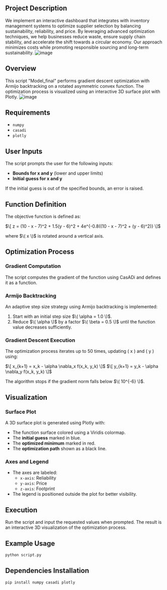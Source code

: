 ## Project Description
We implement an interactive dashboard that integrates with inventory management systems to optimize supplier selection by balancing sustainability, reliability, and price. By leveraging advanced optimization techniques, we help businesses reduce waste, ensure supply chain stability, and accelerate the shift towards a circular economy. Our approach minimizes costs while promoting responsible sourcing and long-term sustainability.
![image](https://github.com/user-attachments/assets/d3b3e39f-888c-4532-96d4-2808da3c80e0)

## Overview
This script "Model_final" performs gradient descent optimization with Armijo backtracking on a rotated asymmetric convex function. The optimization process is visualized using an interactive 3D surface plot with Plotly.
![image](https://github.com/user-attachments/assets/28f9428b-b80f-40be-809d-9920b15a4956)

## Requirements
- `numpy`
- `casadi`
- `plotly`

## User Inputs
The script prompts the user for the following inputs:
- **Bounds for x and y** (lower and upper limits)
- **Initial guess for x and y**

If the initial guess is out of the specified bounds, an error is raised.

## Function Definition
The objective function is defined as:

$\[ z = (10 - x - 7)^2 + 1.5(y - 6)^2 + 4e^{-0.8((10 - x - 7)^2 + (y - 6)^2)} \]$

where $\( x \)$ is rotated around a vertical axis.

## Optimization Process
### Gradient Computation
The script computes the gradient of the function using CasADi and defines it as a function.

### Armijo Backtracking
An adaptive step size strategy using Armijo backtracking is implemented:
1. Start with an initial step size $\( \alpha = 1.0 \)$.
2. Reduce $\( \alpha \)$ by a factor $\( \beta = 0.5 \)$ until the function value decreases sufficiently.

### Gradient Descent Execution
The optimization process iterates up to 50 times, updating \( x \) and \( y \) using:

$\[ x_{k+1} = x_k - \alpha \nabla_x f(x_k, y_k) \]$
$\[ y_{k+1} = y_k - \alpha \nabla_y f(x_k, y_k) \]$

The algorithm stops if the gradient norm falls below $\( 10^{-6} \)$.

## Visualization
### Surface Plot
A 3D surface plot is generated using Plotly with:
- The function surface colored using a Viridis colormap.
- The **initial guess** marked in blue.
- The **optimized minimum** marked in red.
- The **optimization path** shown as a black line.

### Axes and Legend
- The axes are labeled:
  - `x-axis`: Reliability
  - `y-axis`: Price
  - `z-axis`: Footprint
- The legend is positioned outside the plot for better visibility.

## Execution
Run the script and input the requested values when prompted. The result is an interactive 3D visualization of the optimization process.

## Example Usage
```bash
python script.py
```

## Dependencies Installation
```bash
pip install numpy casadi plotly
